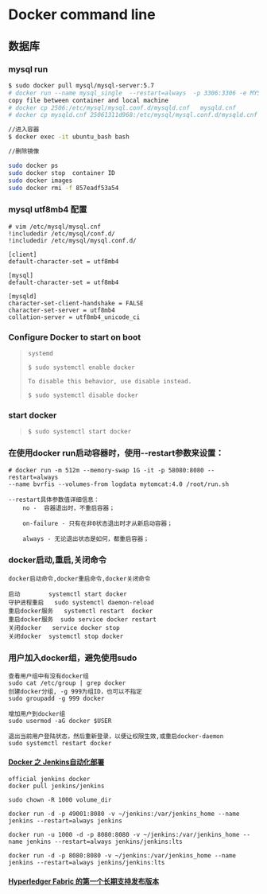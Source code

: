 # Docker command line

## 数据库

### mysql run

```bash
$ sudo docker pull mysql/mysql-server:5.7
# docker run --name mysql_single  --restart=always  -p 3306:3306 -e MYSQL_ROOT_PASSWORD=123456 -d mysql:5.7
copy file between container and local machine
# docker cp 2506:/etc/mysql/mysql.conf.d/mysqld.cnf   mysqld.cnf
# docker cp mysqld.cnf 25061311d968:/etc/mysql/mysql.conf.d/mysqld.cnf

//进入容器
$ docker exec -it ubuntu_bash bash

//删除镜像

sudo docker ps
sudo docker stop  container ID
sudo docker images
sudo docker rmi -f 857eadf53a54

```

### mysql utf8mb4 配置
```aidl
# vim /etc/mysql/mysql.cnf
!includedir /etc/mysql/conf.d/
!includedir /etc/mysql/mysql.conf.d/

[client]
default-character-set = utf8mb4

[mysql]
default-character-set = utf8mb4

[mysqld]
character-set-client-handshake = FALSE
character-set-server = utf8mb4
collation-server = utf8mb4_unicode_ci

```
### Configure Docker to start on boot
> ````
> systemd
>
> $ sudo systemctl enable docker
>
> To disable this behavior, use disable instead.
>
> $ sudo systemctl disable docker
>
> ````
### start docker
> ```
> $ sudo systemctl start docker
> ```

### 在使用docker run启动容器时，使用--restart参数来设置：
```
# docker run -m 512m --memory-swap 1G -it -p 58080:8080 --restart=always 
--name bvrfis --volumes-from logdata mytomcat:4.0 /root/run.sh

--restart具体参数值详细信息：
    no -  容器退出时，不重启容器；

    on-failure - 只有在非0状态退出时才从新启动容器；

    always - 无论退出状态是如何，都重启容器；
```

### docker启动,重启,关闭命令
```
docker启动命令,docker重启命令,docker关闭命令

启动        systemctl start docker
守护进程重启   sudo systemctl daemon-reload
重启docker服务   systemctl restart  docker
重启docker服务  sudo service docker restart
关闭docker   service docker stop   
关闭docker  systemctl stop docker
```

### 用户加入docker组，避免使用sudo
```
查看用户组中有没有docker组
sudo cat /etc/group | grep docker
创建docker分组, -g 999为组ID，也可以不指定
sudo groupadd -g 999 docker 

增加用户到docker组
sudo usermod -aG docker $USER

退出当前用户登陆状态，然后重新登录，以便让权限生效,或重启docker-daemon
sudo systemctl restart docker
```

#### [Docker 之 Jenkins自动化部署](https://www.jianshu.com/p/a1aef2f7da56)

```
official jenkins docker
docker pull jenkins/jenkins

sudo chown -R 1000 volume_dir

docker run -d -p 49001:8080 -v ~/jenkins:/var/jenkins_home --name jenkins --restart=always jenkins

docker run -u 1000 -d -p 8080:8080 -v ~/jenkins:/var/jenkins_home --name jenkins --restart=always jenkins/jenkins:lts

docker run -d -p 8080:8080 -v ~/jenkins:/var/jenkins_home --name jenkins --restart=always jenkins/jenkins:lts

```

#### [Hyperledger Fabric 的第一个长期支持发布版本](https://hyperledger-fabric.readthedocs.io/zh_CN/release-1.4/whatsnew.html)